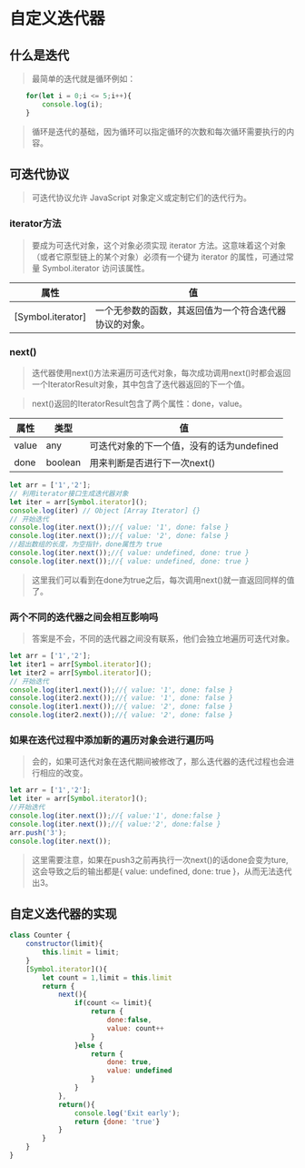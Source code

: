 # 自定义迭代器

## 什么是迭代

> 最简单的迭代就是循环例如：

```javascript
    for(let i = 0;i <= 5;i++){
        console.log(i);
    }
```

> 循环是迭代的基础，因为循环可以指定循环的次数和每次循环需要执行的内容。

## 可迭代协议

> 可迭代协议允许 JavaScript 对象定义或定制它们的迭代行为。

### iterator方法

> 要成为可迭代对象，这个对象必须实现 iterator 方法。这意味着这个对象（或者它原型链上的某个对象）必须有一个键为 iterator 的属性，可通过常量 Symbol.iterator 访问该属性。

|属性|值|
|--|--|
|[Symbol.iterator]|一个无参数的函数，其返回值为一个符合迭代器协议的对象。|

### next()

> 迭代器使用next()方法来遍历可迭代对象，每次成功调用next()时都会返回一个IteratorResult对象，其中包含了迭代器返回的下一个值。

> next()返回的IteratorResult包含了两个属性：done，value。

|属性|类型|值|
|--|--|--|
|value|any|可迭代对象的下一个值，没有的话为undefined|
|done|boolean|用来判断是否进行下一次next()|


```javascript
let arr = ['1','2'];
// 利用iterator接口生成迭代器对象
let iter = arr[Symbol.iterator]();
console.log(iter) // Object [Array Iterator] {}
// 开始迭代
console.log(iter.next());//{ value: '1', done: false }
console.log(iter.next());//{ value: '2', done: false }
//超出数组的长度，为空指针，done属性为 true
console.log(iter.next());//{ value: undefined, done: true }
console.log(iter.next());//{ value: undefined, done: true }
```

> 这里我们可以看到在done为true之后，每次调用next()就一直返回同样的值了。

###   两个不同的迭代器之间会相互影响吗

> 答案是不会，不同的迭代器之间没有联系，他们会独立地遍历可迭代对象。

```javascript
let arr = ['1','2'];
let iter1 = arr[Symbol.iterator]();
let iter2 = arr[Symbol.iterator]();
// 开始迭代
console.log(iter1.next());//{ value: '1', done: false }
console.log(iter2.next());//{ value: '1', done: false }
console.log(iter1.next());//{ value: '2', done: false }
console.log(iter2.next());//{ value: '2', done: false }
```

### 如果在迭代过程中添加新的遍历对象会进行遍历吗
> 会的，如果可迭代对象在迭代期间被修改了，那么迭代器的迭代过程也会进行相应的改变。
```javascript
let arr = ['1','2'];
let iter = arr[Symbol.iterator]();
//开始迭代
console.log(iter.next());//{ value:'1', done:false }
console.log(iter.next());//{ value:'2', done:false }
arr.push('3');
console.log(iter.next());
```

> 这里需要注意，如果在push3之前再执行一次next()的话done会变为ture,这会导致之后的输出都是{ value: undefined, done: true }，从而无法迭代出3。

## 自定义迭代器的实现

```javascript
class Counter {
    constructor(limit){
        this.limit = limit;
    }
    [Symbol.iterator](){
        let count = 1,limit = this.limit
        return {
            next(){
                if(count <= limit){
                    return {
                        done:false,
                        value: count++
                    }
                }else {
                    return {
                        done: true,
                        value: undefined
                    }
                }
            },
            return(){
                console.log('Exit early');
                return {done: 'true'}
            }
        }
    }
}
```